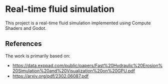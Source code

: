 # Real-time fluid simulation
This project is a real-time fluid simulation implemented using Compute Shaders and Godot.

## References
The work is primarily based on:
- https://data.exppad.com/public/papers/Fast%20Hydraulic%20Erosion%20Simulation%20and%20Visualization%20on%20GPU.pdf
- https://arxiv.org/pdf/2302.06087.pdf

